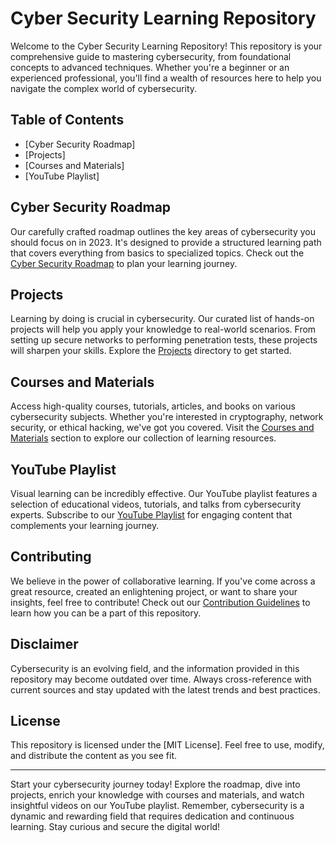 # Cyber Security Learning Repository

Welcome to the Cyber Security Learning Repository! This repository is your comprehensive guide to mastering cybersecurity, from foundational concepts to advanced techniques. Whether you're a beginner or an experienced professional, you'll find a wealth of resources here to help you navigate the complex world of cybersecurity.

## Table of Contents

- [Cyber Security Roadmap]
- [Projects]
- [Courses and Materials]
- [YouTube Playlist]

## Cyber Security Roadmap

Our carefully crafted roadmap outlines the key areas of cybersecurity you should focus on in 2023. It's designed to provide a structured learning path that covers everything from basics to specialized topics. Check out the [Cyber Security Roadmap](https://github.com/VinnovateIT-CyberSec/Introdunction/blob/main/Roadmap%20CyberSec/cyber-security.pdf) to plan your learning journey.

## Projects

Learning by doing is crucial in cybersecurity. Our curated list of hands-on projects will help you apply your knowledge to real-world scenarios. From setting up secure networks to performing penetration tests, these projects will sharpen your skills. Explore the [Projects](Projects/) directory to get started.

## Courses and Materials

Access high-quality courses, tutorials, articles, and books on various cybersecurity subjects. Whether you're interested in cryptography, network security, or ethical hacking, we've got you covered. Visit the [Courses and Materials](Materials/) section to explore our collection of learning resources.

## YouTube Playlist

Visual learning can be incredibly effective. Our YouTube playlist features a selection of educational videos, tutorials, and talks from cybersecurity experts. Subscribe to our [YouTube Playlist](https://www.youtube.com/playlist?list=yourplaylistid) for engaging content that complements your learning journey.

## Contributing

We believe in the power of collaborative learning. If you've come across a great resource, created an enlightening project, or want to share your insights, feel free to contribute! Check out our [Contribution Guidelines](https://github.com/VinnovateIT-CyberSec/Introdunction/blob/main/Roadmap%20CyberSec/contribution-guidelines.md) to learn how you can be a part of this repository.

## Disclaimer

Cybersecurity is an evolving field, and the information provided in this repository may become outdated over time. Always cross-reference with current sources and stay updated with the latest trends and best practices.

## License

This repository is licensed under the [MIT License]. Feel free to use, modify, and distribute the content as you see fit.

---

Start your cybersecurity journey today! Explore the roadmap, dive into projects, enrich your knowledge with courses and materials, and watch insightful videos on our YouTube playlist. Remember, cybersecurity is a dynamic and rewarding field that requires dedication and continuous learning. Stay curious and secure the digital world!

